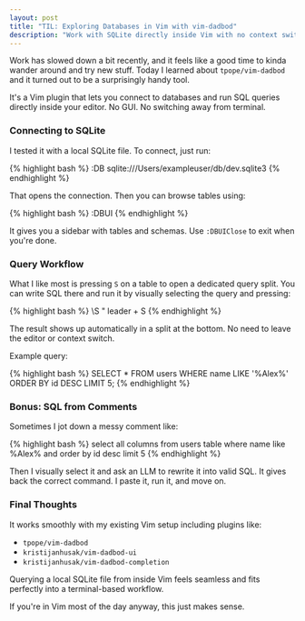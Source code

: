 ```yaml
---
layout: post  
title: "TIL: Exploring Databases in Vim with vim-dadbod"  
description: "Work with SQLite directly inside Vim with no context switching"  
---
```


Work has slowed down a bit recently, and it feels like a good time to kinda
wander around and try new stuff. Today I learned about `tpope/vim-dadbod` and
it turned out to be a surprisingly handy tool.

It's a Vim plugin that lets you connect to databases and run SQL queries
directly inside your editor. No GUI. No switching away from
terminal.

### Connecting to SQLite

I tested it with a local SQLite file. To connect, just run:

{% highlight bash %}
:DB sqlite:///Users/exampleuser/db/dev.sqlite3
{% endhighlight %}

That opens the connection. Then you can browse tables using:

{% highlight bash %}
:DBUI
{% endhighlight %}

It gives you a sidebar with tables and schemas. Use `:DBUIClose` to exit when you're done.

### Query Workflow

What I like most is pressing `S` on a table to open a dedicated query split. You can write SQL there and run it by visually selecting the query and pressing:

{% highlight bash %}
\S  " leader + S
{% endhighlight %}

The result shows up automatically in a split at the bottom. No need to leave the editor or context switch.

Example query:

{% highlight bash %}
SELECT * FROM users WHERE name LIKE '%Alex%' ORDER BY id DESC LIMIT 5;
{% endhighlight %}

### Bonus: SQL from Comments

Sometimes I jot down a messy comment like:

{% highlight bash %}
select all columns from users table where name like %Alex% and order by id desc limit 5
{% endhighlight %}

Then I visually select it and ask an LLM to rewrite it into valid SQL. It gives back the correct command. I paste it, run it, and move on.

### Final Thoughts

It works smoothly with my existing Vim setup including plugins like:

* `tpope/vim-dadbod`
* `kristijanhusak/vim-dadbod-ui`
* `kristijanhusak/vim-dadbod-completion`

Querying a local SQLite file from inside Vim feels seamless and fits perfectly into a terminal-based workflow.

If you're in Vim most of the day anyway, this just makes sense.
